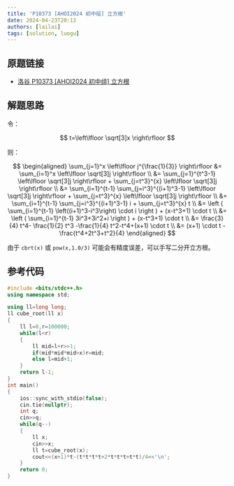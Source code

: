 ```yaml
---
title: 'P10373 [AHOI2024 初中组] 立方根'
date: 2024-04-23T20:13
authors: [lailai]
tags: [solution, luogu]
---
```


## 原题链接

- [洛谷 P10373 [AHOI2024 初中组] 立方根](https://www.luogu.com.cn/problem/P10373)

<!-- truncate -->

## 解题思路

令：

$$
t=\left\lfloor \sqrt[3]x \right\rfloor
$$

则：

$$
\begin{aligned}
\sum_{j=1}^x \left\lfloor j^{\frac{1}{3}} \right\rfloor &= \sum_{i=1}^x \left\lfloor \sqrt[3]j \right\rfloor \\
  &= \sum_{j=1}^{t^3-1} \left\lfloor \sqrt[3]j \right\rfloor + \sum_{j=t^3}^{x} \left\lfloor \sqrt[3]j \right\rfloor \\
  &= \sum_{i=1}^{t-1} \sum_{j=i^3}^{(i+1)^3-1} \left\lfloor \sqrt[3]j \right\rfloor + \sum_{j=t^3}^{x} \left\lfloor \sqrt[3]j \right\rfloor \\
  &= \sum_{i=1}^{t-1} \sum_{j=i^3}^{(i+1)^3-1} i + \sum_{j=t^3}^{x} t \\
  &= \left ( \sum_{i=1}^{t-1} \left((i+1)^3-i^3\right) \cdot i \right ) + (x-t^3+1) \cdot t \\
  &= \left ( \sum_{i=1}^{t-1} 3i^3+3i^2+i \right ) + (x-t^3+1) \cdot t \\
  &= \frac{3}{4} t^4- \frac{1}{2} t^3 -\frac{1}{4} t^2-t^4+(x+1) \cdot t \\
  &= (x+1) \cdot t - \frac{t^4+2t^3+t^2}{4}
\end{aligned}
$$

由于 `cbrt(x)` 或 `pow(x,1.0/3)` 可能会有精度误差，可以手写二分开立方根。

## 参考代码

```cpp
#include <bits/stdc++.h>
using namespace std;

using ll=long long;
ll cube_root(ll x)
{
	ll l=0,r=100000;
	while(l<r)
	{
		ll mid=l+r>>1;
		if(mid*mid*mid>x)r=mid;
		else l=mid+1;
	}
	return l-1;
}
int main()
{
	ios::sync_with_stdio(false);
	cin.tie(nullptr);
	int q;
	cin>>q;
	while(q--)
	{
		ll x;
		cin>>x;
		ll t=cube_root(x);
		cout<<(x+1)*t-(t*t*t*t+2*t*t*t+t*t)/4<<'\n';
	}
	return 0;
}
```
